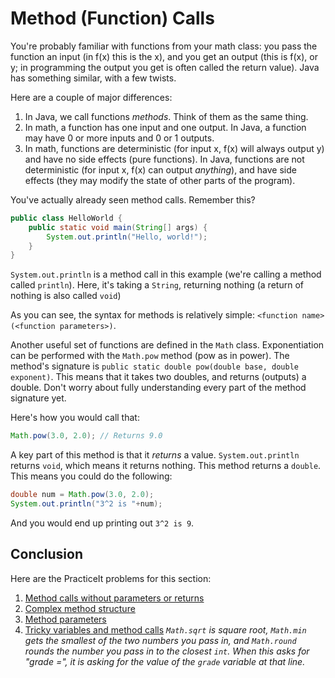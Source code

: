 # Method (Function) Calls
You're probably familiar with functions from your math class: you pass the
function an input (in f(x) this is the x), and you get an output (this is f(x),
or y; in programming the output you get is often called the return value).
Java has something similar, with a few twists.

Here are a couple of major differences:
 1. In Java, we call functions _methods_. Think of them as the same thing.
 2. In math, a function has one input and one output. In Java, a function may
   have 0 or more inputs and 0 or 1 outputs.
 3. In math, functions are deterministic (for input x, f(x) will always output y)
   and have no side effects (pure functions).
   In Java, functions are not deterministic (for input x, f(x) can output  _anything_),
   and have side effects (they may modify the state of other parts of the program).

You've actually already seen method calls. Remember this?

```java
public class HelloWorld {
    public static void main(String[] args) {
        System.out.println("Hello, world!");
    }
}
```

`System.out.println` is a method call in this example (we're calling a method
called `println`).
Here, it's taking a `String`, returning nothing (a return of nothing is also
called `void`)

As you can see, the syntax for methods is relatively simple:
`<function name>(<function parameters>)`.

Another useful set of functions are defined in the `Math` class.
Exponentiation can be performed with the `Math.pow` method (pow as in power).
The method's signature is `public static double pow(double base, double exponent)`.
This means that it takes two doubles, and returns (outputs) a double.
Don't worry about fully understanding every part of the method signature yet.

Here's how you would call that:

```java
Math.pow(3.0, 2.0); // Returns 9.0
```

A key part of this method is that it _returns_ a value. `System.out.println`
returns `void`, which means it returns nothing. This method returns a `double`.
This means you could do the following:

```java
double num = Math.pow(3.0, 2.0);
System.out.println("3^2 is "+num);
```

And you would end up printing out `3^2 is 9`.

## Conclusion
Here are the PracticeIt problems for this section:

 1. [Method calls without parameters or returns](https://practiceit.cs.washington.edu/problem/view/bjp4/chapter1/e7%2DMantra)
 2. [Complex method structure](https://practiceit.cs.washington.edu/problem/view/bjp4/chapter1/s23%2DStrange)
 3. [Method parameters](https://practiceit.cs.washington.edu/problem/view/bjp4/chapter3/s2%2DMysteryNums)
 4. [Tricky variables and method calls](https://practiceit.cs.washington.edu/problem/view/bjp4/chapter3/s15%2DmathExpressions2)
   _`Math.sqrt` is square root, `Math.min` gets the smallest of the two numbers_
   _you pass in, and `Math.round` rounds the number you pass in to the closest `int`._
   _When this asks for "grade =", it is asking for the value of the `grade`_
   _variable at that line._
